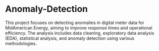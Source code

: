 # Anomaly-Detection
This project focuses on detecting anomalies in digital meter data for MidAmerican Energy, aiming to improve response times and operational efficiency. The analysis includes data cleaning, exploratory data analysis (EDA), statistical analysis, and anomaly detection using various methodologies.
